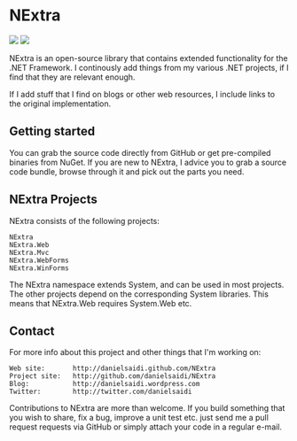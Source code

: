 NExtra
======

[![](https://img.shields.io/nuget/v/Nextra.svg)](https://www.nuget.org/packages/NExtra/)
[![](https://img.shields.io/nuget/dt/NExtra.svg)](https://www.nuget.org/packages/NExtra/)

NExtra is an open-source library that contains extended functionality
for the .NET Framework. I continously add things from my various .NET
projects, if I find that they are relevant enough.

If I add stuff that I find on blogs or other web resources, I include
links to the original implementation.


Getting started
---------------

You can grab the source code directly from GitHub or get pre-compiled
binaries from NuGet. If you are new to NExtra, I advice you to grab a
source code bundle, browse through it and pick out the parts you need.


NExtra Projects
---------------

NExtra consists of the following projects:

	NExtra
	NExtra.Web
	NExtra.Mvc
	NExtra.WebForms
	NExtra.WinForms
	
The NExtra namespace extends System, and can be used in most projects.
The other projects depend on the corresponding System libraries. This
means that NExtra.Web requires System.Web etc.


Contact
-------

For more info about this project and other things that I'm working on:

	Web site:		http://danielsaidi.github.com/NExtra
	Project site:	http://github.com/danielsaidi/NExtra
	Blog:			http://danielsaidi.wordpress.com
	Twitter:		http://twitter.com/danielsaidi
	
Contributions to NExtra are more than welcome. If you build something
that you wish to share, fix a bug, improve a unit test etc. just send
me a pull request requests via GitHub or simply attach your code in a
regular e-mail.

